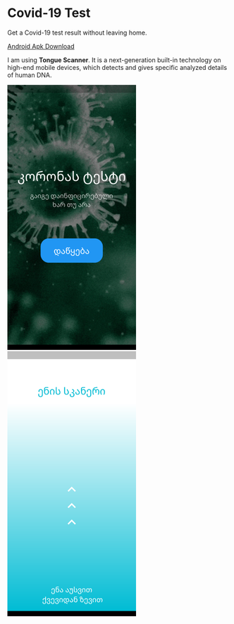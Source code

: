 # Covid-19 Test

Get a Covid-19 test result without leaving home.

[Android Apk Download](app.apk)

I am using  **Tongue Scanner**. It is a next-generation built-in technology on high-end mobile devices, which detects and gives specific analyzed details of human DNA.

<img src="/previews/preview1.png" height="600px"/> <img src="/previews/preview2.png" height="600px"/>

